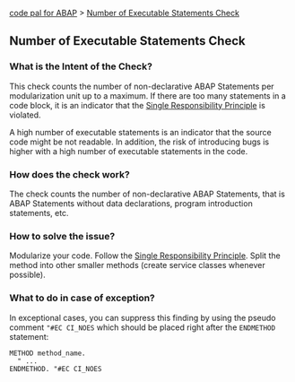 [code pal for ABAP](../../README.md) > [Number of Executable Statements Check](number-executable-statements.md)

## Number of Executable Statements Check

### What is the Intent of the Check?

This check counts the number of non-declarative ABAP Statements per modularization unit up to a maximum. If there are too many statements in a code block, it is an indicator that the [Single Responsibility Principle](https://en.wikipedia.org/wiki/Single_responsibility_principle) is violated.

A high number of executable statements is an indicator that the source code might be not readable. In addition, the risk of introducing bugs is higher with a high number of executable statements in the code.

### How does the check work?

The check counts the number of non-declarative ABAP Statements, that is ABAP Statements without data declarations, program introduction statements, etc.

### How to solve the issue?

Modularize your code. Follow the [Single Responsibility Principle](https://en.wikipedia.org/wiki/Single_responsibility_principle). Split the method into other smaller methods (create service classes whenever possible).

### What to do in case of exception?

In exceptional cases, you can suppress this finding by using the pseudo comment `"#EC CI_NOES` which should be placed right after the `ENDMETHOD` statement:

```abap
METHOD method_name.
  " ...
ENDMETHOD. "#EC CI_NOES
```
